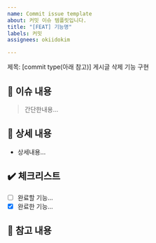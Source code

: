```yaml
---
name: Commit issue template
about: 커밋 이슈 템플릿입니다.
title: "[FEAT] 기능명"
labels: 커밋
assignees: okiidokim

---
```


제목: [commit type(아래 참고)] 게시글 삭제 기능 구현

## :loudspeaker: 이슈 내용
> 간단한내용...
## :page_with_curl: 상세 내용
- 상세내용...
## :heavy_check_mark: 체크리스트
- [ ] 완료할 기능...
- [x] 완료한 기능...
## :round_pushpin: 참고 내용

